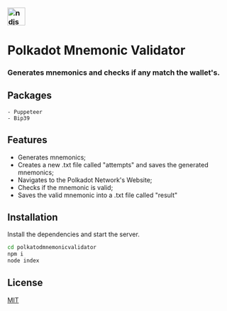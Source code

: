 ### <img align="center" alt="ndjs" height="40" width="40" src="https://cdn.jsdelivr.net/gh/atomiclabs/cryptocurrency-icons@1a63530be6e374711a8554f31b17e4cb92c25fa5/128/white/dot.png" />
# Polkadot Mnemonic Validator
### Generates mnemonics and checks if any match the wallet's.

## Packages
    - Puppeteer
    - Bip39

## Features

- Generates mnemonics;
- Creates a new .txt file called "attempts" and saves the generated mnemonics;
- Navigates to the Polkadot Network's Website;
- Checks if the mnemonic is valid;
- Saves the valid mnemonic into a .txt file called "result"

## Installation

Install the dependencies and start the server.

```sh
cd polkatodmnemonicvalidator
npm i
node index
```

## License

[MIT](https://choosealicense.com/licenses/mit/)
